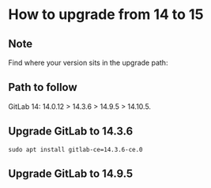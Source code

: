 # How to upgrade from 14 to 15

## Note

Find where your version sits in the upgrade path:

## Path to follow

GitLab 14: 14.0.12 > 14.3.6 > 14.9.5 > 14.10.5.

## Upgrade GitLab to 14.3.6

```shell
sudo apt install gitlab-ce=14.3.6-ce.0
```





## Upgrade GitLab to 14.9.5

